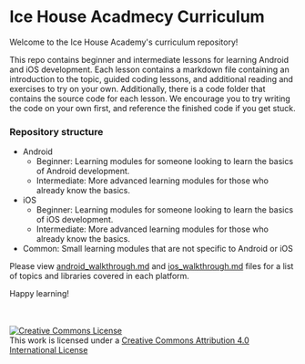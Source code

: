 # Ice House Acadmecy Curriculum

Welcome to the Ice House Academy's curriculum repository! 

This repo contains beginner and intermediate lessons for learning Android and iOS development. Each lesson contains a markdown file containing an introduction to the topic, guided coding lessons, and additional reading and exercises to try on your own. Additionally, there is a code folder that contains the source code for each lesson. We encourage you to try writing the code on your own first, and reference the finished code if you get stuck.

### Repository structure
- Android
  - Beginner: Learning modules for someone looking to learn the basics of Android development.
  - Intermediate: More advanced learning modules for those who already know the basics.
- iOS
  - Beginner: Learning modules for someone looking to learn the basics of iOS development.
  - Intermediate: More advanced learning modules for those who already know the basics.
- Common: Small learning modules that are not specific to Android or iOS

Please view [android_walkthrough.md](https://github.com/Ice-House-Engineering/academy-curriculum/blob/master/android_walkthrough.md) and [ios_walkthrough.md](https://github.com/Ice-House-Engineering/academy-curriculum/blob/master/ios_walkthrough.md) files for a list of topics and libraries covered in each platform.

Happy learning!<br><br><br>
  


<a rel="license" href="http://creativecommons.org/licenses/by/4.0/"><img alt="Creative Commons License" style="border-width:0" src="https://i.creativecommons.org/l/by/4.0/88x31.png" /></a><br />This work is licensed under a <a rel="license" href="http://creativecommons.org/licenses/by/4.0/">Creative Commons Attribution 4.0 International License</a>

